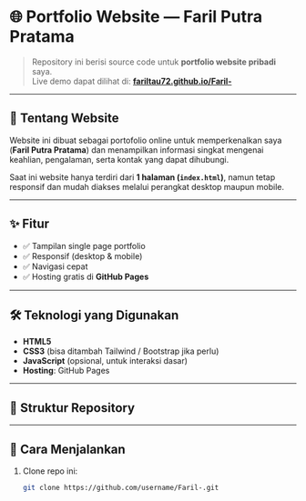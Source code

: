 # 🌐 Portfolio Website — Faril Putra Pratama

> Repository ini berisi source code untuk **portfolio website pribadi** saya.  
> Live demo dapat dilihat di: **[fariltau72.github.io/Faril-](https://fariltau72.github.io/Faril-/)**  

---

## 📖 Tentang Website

Website ini dibuat sebagai portofolio online untuk memperkenalkan saya (**Faril Putra Pratama**) dan menampilkan informasi singkat mengenai keahlian, pengalaman, serta kontak yang dapat dihubungi.  

Saat ini website hanya terdiri dari **1 halaman (`index.html`)**, namun tetap responsif dan mudah diakses melalui perangkat desktop maupun mobile.  

---

## ✨ Fitur

- ✅ Tampilan single page portfolio  
- ✅ Responsif (desktop & mobile)  
- ✅ Navigasi cepat  
- ✅ Hosting gratis di **GitHub Pages**  

---

## 🛠️ Teknologi yang Digunakan

- **HTML5**  
- **CSS3** (bisa ditambah Tailwind / Bootstrap jika perlu)  
- **JavaScript** (opsional, untuk interaksi dasar)  
- **Hosting**: GitHub Pages  

---

## 📂 Struktur Repository

---

## 🚀 Cara Menjalankan

1. Clone repo ini:
   ```bash
   git clone https://github.com/username/Faril-.git


